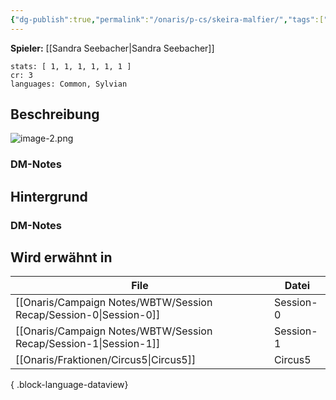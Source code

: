 ```yaml
---
{"dg-publish":true,"permalink":"/onaris/p-cs/skeira-malfier/","tags":["pc","kampagne/witchlight","fraktion/Circus5"]}
---
```


**Spieler:** [[Sandra Seebacher\|Sandra Seebacher]]
```statblock
stats: [ 1, 1, 1, 1, 1, 1 ]
cr: 3
languages: Common, Sylvian
```
## Beschreibung
![image-2.png](/img/user/image-2.png)
### DM-Notes

<div class="transclusion internal-embed is-loaded"><div class="markdown-embed">






</div></div>
  
  
## Hintergrund  

### DM-Notes

<div class="transclusion internal-embed is-loaded"><div class="markdown-embed">






</div></div>


## Wird erwähnt in

| File                                                                 | Datei     |
| -------------------------------------------------------------------- | --------- |
| [[Onaris/Campaign Notes/WBTW/Session Recap/Session-0\|Session-0]] | Session-0 |
| [[Onaris/Campaign Notes/WBTW/Session Recap/Session-1\|Session-1]] | Session-1 |
| [[Onaris/Fraktionen/Circus5\|Circus5]]                            | Circus5   |

{ .block-language-dataview}
